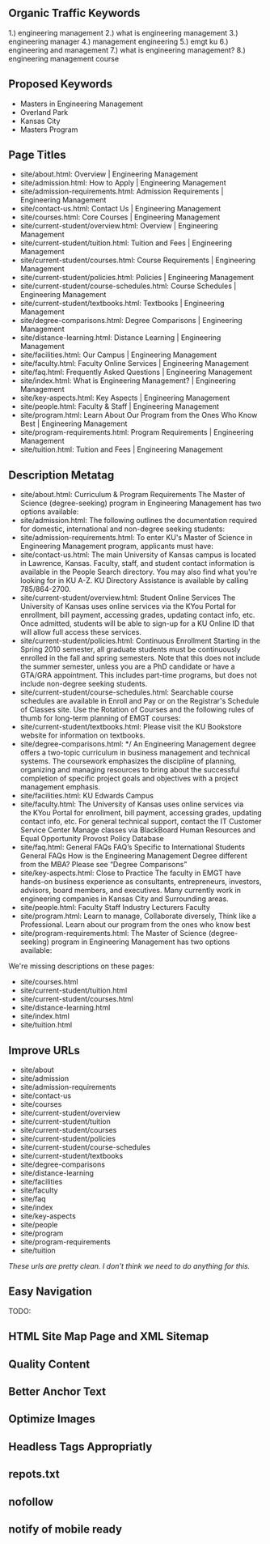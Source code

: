 Organic Traffic Keywords
-----------------------

1.) engineering management
2.) what is engineering management
3.) engineering manager
4.) management engineering
5.) emgt ku
6.) engineering and management
7.) what is engineering management?
8.) engineering management course

Proposed Keywords
-----------------

- Masters in Engineering Management
- Overland Park
- Kansas City
- Masters Program

Page Titles
----------

- site/about.html:      Overview | Engineering Management
- site/admission.html:      How to Apply | Engineering Management
- site/admission-requirements.html:      Admission Requirements | Engineering Management
- site/contact-us.html:      Contact Us | Engineering Management
- site/courses.html:      Core Courses | Engineering Management
- site/current-student/overview.html:      Overview | Engineering Management
- site/current-student/tuition.html:      Tuition and Fees | Engineering Management
- site/current-student/courses.html:      Course Requirements | Engineering Management
- site/current-student/policies.html:      Policies | Engineering Management
- site/current-student/course-schedules.html:      Course Schedules | Engineering Management
- site/current-student/textbooks.html:      Textbooks | Engineering Management
- site/degree-comparisons.html:      Degree Comparisons | Engineering Management
- site/distance-learning.html:      Distance Learning | Engineering Management
- site/facilities.html:      Our Campus | Engineering Management
- site/faculty.html:      Faculty Online Services | Engineering Management
- site/faq.html:      Frequently Asked Questions | Engineering Management
- site/index.html:      What is Engineering Management? | Engineering Management
- site/key-aspects.html:      Key Aspects | Engineering Management
- site/people.html:      Faculty &amp; Staff | Engineering Management
- site/program.html:      Learn About Our Program from the Ones Who Know Best | Engineering Management
- site/program-requirements.html:      Program Requirements | Engineering Management
- site/tuition.html:      Tuition and Fees | Engineering Management

Description Metatag
------------------

- site/about.html: Curriculum &amp; Program Requirements The Master of Science (degree-seeking) program in Engineering Management has two options available:
- site/admission.html: The following outlines the documentation required for domestic, international and non-degree seeking students:
- site/admission-requirements.html: To enter KU&#039;s Master of Science in Engineering Management program, applicants must have:
- site/contact-us.html: The main University of Kansas campus is located in Lawrence, Kansas. Faculty, staff, and student contact information is available in the People Search directory. You may also find what you&#039;re looking for in KU A-Z. KU Directory Assistance is available by calling 785/864-2700.
- site/current-student/overview.html: Student Online Services The University of Kansas uses online services via the KYou Portal for enrollment, bill payment, accessing grades, updating contact info, etc. Once admitted, students will be able to sign-up for a KU Online ID that will allow full access these services.
- site/current-student/policies.html: Continuous Enrollment Starting in the Spring 2010 semester, all graduate students must be continuously enrolled in the fall and spring semesters. Note that this does not include the summer semester, unless you are a PhD candidate or have a GTA/GRA appointment. This includes part-time programs, but does not include non-degree seeking students.
- site/current-student/course-schedules.html: Searchable course schedules are available in Enroll and Pay or on the Registrar&#039;s Schedule of Classes site. Use the Rotation of Courses and the following rules of thumb for long-term planning of EMGT courses:
- site/current-student/textbooks.html: Please visit the KU Bookstore website for information on textbooks.
- site/degree-comparisons.html: */ An Engineering Management degree offers a two-topic curriculum in business management and technical systems. The coursework emphasizes the discipline of planning, organizing and managing resources to bring about the successful completion of specific project goals and objectives with a project management emphasis.
- site/facilities.html: KU Edwards Campus
- site/faculty.html: The University of Kansas uses online services via the KYou Portal for enrollment, bill payment, accessing grades, updating contact info, etc. For general technical support, contact the IT Customer Service Center Manage classes via BlackBoard Human Resources and Equal Opportunity Provost Policy Database
- site/faq.html: General FAQs FAQ’s Specific to International Students General FAQs How is the Engineering Management Degree different from the MBA? Please see “Degree Comparisons”
- site/key-aspects.html: Close to Practice The faculty in EMGT have hands-on business experience as consultants, entrepreneurs, investors, advisors, board members, and executives. Many currently work in engineering companies in Kansas City and Surrounding areas.
- site/people.html: Faculty Staff Industry Lecturers Faculty
- site/program.html: Learn to manage, Collaborate diversely, Think like a Professional.  Learn about our program from the ones who know best
- site/program-requirements.html: The Master of Science (degree-seeking) program in Engineering Management has two options available:

We're missing descriptions on these pages:

- site/courses.html
- site/current-student/tuition.html
- site/current-student/courses.html
- site/distance-learning.html
- site/index.html
- site/tuition.html

Improve URLs
------------

- site/about
- site/admission
- site/admission-requirements
- site/contact-us
- site/courses
- site/current-student/overview
- site/current-student/tuition
- site/current-student/courses
- site/current-student/policies
- site/current-student/course-schedules
- site/current-student/textbooks
- site/degree-comparisons
- site/distance-learning
- site/facilities
- site/faculty
- site/faq
- site/index
- site/key-aspects
- site/people
- site/program
- site/program-requirements
- site/tuition

*These urls are pretty clean.  I don't think we need to do anything for this.*

Easy Navigation
--------------

TODO:

HTML Site Map Page and XML Sitemap
---------------------------------

Quality Content
--------------

Better Anchor Text
-----------------

Optimize Images
--------------

Headless Tags Appropriatly
--------------------------

repots.txt
----------

nofollow
--------

notify of mobile ready
---------------------
